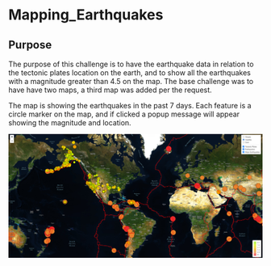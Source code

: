 # Mapping_Earthquakes

## Purpose
The purpose of this challenge is to have the earthquake data in relation to the tectonic plates location on the earth, and to show all the earthquakes with a magnitude greater than 4.5 on the map. The base challenge was to have have two maps, a third map was added per the request. 

The map is showing the earthquakes in the past 7 days. Each feature is a circle marker on the map, and if clicked a popup message will appear showing the magnitude and location.

![earthQuakeMap.png](https://github.com/pcar22/Mapping_Earthquakes/blob/main/image/earthQuakeMap.png)